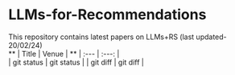 # LLMs-for-Recommendations
This repository contains latest papers on LLMs+RS (last updated- 20/02/24)<br>
**
| Title        | Venue          | **
| :---         |     :---:      |   
| git status   | git status     |
| git diff     | git diff       | 
